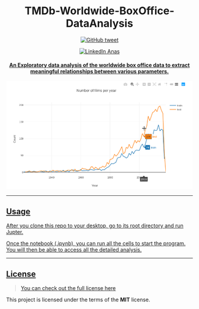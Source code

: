 <h1 align="center">TMDb-Worldwide-BoxOffice-DataAnalysis</h1>
<p align="center">
    <a href="https://twitter.com/theanaskhan">
    <img src="https://img.shields.io/twitter/url/https/github.com/ArmynC/ArminC-AutoExec.svg?style=flat-square&logo=twitter"
         alt="GitHub tweet">
 </p>
 <p align="center">
    <a href="https://www.linkedin.com/in/thekhananas/">
    <img src="https://img.shields.io/badge/anas--khan-welcome-blue"
         alt="LinkedIn Anas">
 </p>
<h4 align="center">An Exploratory data analysis of the worldwide box office data to extract meaningful relationships between various parameters.</h4>

![Revenue Graph](./revenue.png)

---

## Usage
After you clone this repo to your desktop, go to its root directory and run Jupter.

Once the notebook (.ipynb), you can run  all the cells to start the program. You will then be able to access all the detailed analysis.

---

## License
>You can check out the full license [here](https://github.com/chilloutwithanas/TMDb-Worldwide-BoxOffice-DataAnalysis/blob/master/LICENSE)

This project is licensed under the terms of the **MIT** license.
